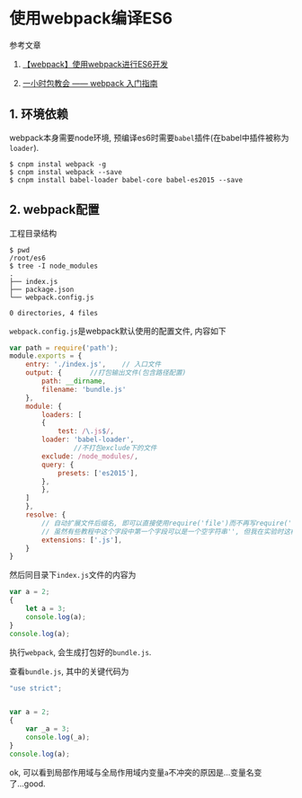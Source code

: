 # 使用webpack编译ES6

参考文章

1. [【webpack】使用webpack进行ES6开发](http://blog.csdn.net/xiaozhuxmen/article/details/51597923)

2. [一小时包教会 —— webpack 入门指南](http://www.cnblogs.com/vajoy/p/4650467.html)

## 1. 环境依赖

webpack本身需要node环境, 预编译es6时需要`babel`插件(在babel中插件被称为`loader`).

```
$ cnpm instal webpack -g
$ cnpm instal webpack --save
$ cnpm install babel-loader babel-core babel-es2015 --save
```

## 2. webpack配置

工程目录结构

```
$ pwd
/root/es6
$ tree -I node_modules
.
├── index.js
├── package.json
└── webpack.config.js

0 directories, 4 files
```

`webpack.config.js`是webpack默认使用的配置文件, 内容如下

```js
var path = require('path');
module.exports = {
    entry: './index.js', 	// 入口文件
    output: {		//打包输出文件(包含路径配置)
    	path: __dirname,
        filename: 'bundle.js'
    },
    module: {
    	loaders: [
	    {
	    	test: /\.js$/,
		loader: 'babel-loader',
                //不打包exclude下的文件
		exclude: /node_modules/,
		query: {
		    presets: ['es2015'],
		},
	    },
	]
    },
    resolve: {
    	// 自动扩展文件后缀名, 即可以直接使用require('file')而不再写require('file.js')
        // 虽然有些教程中这个字段中第一个字段可以是一个空字符串'', 但我在实验时这样会报错.
    	extensions: ['.js'],
    }
}
```

然后同目录下`index.js`文件的内容为

```js
var a = 2;
{
    let a = 3;
    console.log(a);
}
console.log(a);
```

执行`webpack`, 会生成打包好的`bundle.js`.

查看`bundle.js`, 其中的关键代码为

```js
"use strict";


var a = 2;
{
    var _a = 3;
    console.log(_a);
}
console.log(a);
```

ok, 可以看到局部作用域与全局作用域内变量`a`不冲突的原因是...变量名变了...good.
